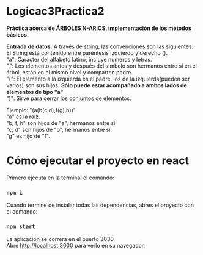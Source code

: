 # Logicac3Practica2
**Práctica acerca de ÁRBOLES N-ARIOS, implementación de los métodos básicos.**


**Entrada de datos:** A través de string, las convenciones son las siguientes.
El String está contenido entre paréntesis izquierdo y derecho ().
<br>"a": Caracter del alfabeto latino, incluye numeros y letras.
<br>",": Los elementos antes y después del símbolo son hermanos entre sí en el árbol, están en el mismo nivel y comparten padre.
<br>"(": El elemento a la izquierda es el padre, los de la izquierda(pueden ser varios) son sus hijos. **Sólo puede estar acompañado a ambos lados de elementos de tipo "a"**
<br>")": Sirve para cerrar los conjuntos de elementos.

Ejemplo: "(a(b(c,d),f(g),h))"
<br>"a" es la raíz.
<br>"b, f, h" son hijos de "a", hermanos entre sí.
<br>"c, d" son hijos de "b", hermanos entre sí.
<br>"g" es hijo de "f".

# Cómo ejecutar el proyecto en react

Primero ejecuta en la terminal el comando:
### `npm i`

Cuando termine de instalar todas las dependencias, abres el proyecto con el comando:

### `npm start`

La aplicacion se correra en el puerto 3030
<br>Abre [http://localhost:3000](http://localhost:3000) para verlo en su navegador.
